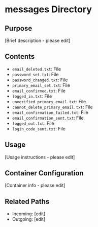 
# messages Directory

## Purpose
[Brief description - please edit]

## Contents
- `email_deleted.txt`: File
- `password_set.txt`: File
- `password_changed.txt`: File
- `primary_email_set.txt`: File
- `email_confirmed.txt`: File
- `logged_in.txt`: File
- `unverified_primary_email.txt`: File
- `cannot_delete_primary_email.txt`: File
- `email_confirmation_failed.txt`: File
- `email_confirmation_sent.txt`: File
- `logged_out.txt`: File
- `login_code_sent.txt`: File

## Usage
[Usage instructions - please edit]

## Container Configuration
[Container info - please edit]

## Related Paths
- Incoming: [edit]
- Outgoing: [edit]
